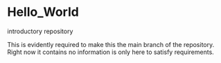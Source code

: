 # Hello_World
introductory repository

This is evidently required to make this the main branch of the repository. Right now it contains no information is only here to satisfy requirements.
